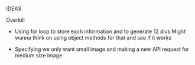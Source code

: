 IDEAS

<!-- - Using a Class object to store API information under variables named like user-1, user-2 etc -->
Overkill

- Using for loop to store each information and to generate 12 divs
Might wanna think on using object methods for that and see if it works

- Specifying we only want small image and making a new API request for medium size image